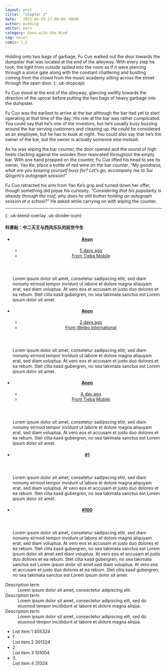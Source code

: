```yaml
---
layout: post
title:  "Chapter 2"
date:   2021-06-29 17:00:00 +0900
author: pudding
editor: mars
category: Gone-with-the-Wind
tag: novel
comic: 1,2
---
```

Holding onto two bags of garbage, Fu Cuo walked out the door towards the dumpster that was located at the end of the alleyway. With every step he took, the light from outside spilled into the room as if it were piercing through a sluice gate along with the constant chattering and bustling coming from the crowd from the music academy sitting across the street through the open door.
{: .uk-dropcap}

Fu Cuo stood at the end of the alleyway, glancing swiftly towards the direction of the uproar before putting the two bags of heavy garbage into the dumpster. 

Fu Cuo was the earliest to arrive at the bar although the bar had yet to start operating at that time of the day. His role at the bar was rather complicated. You could say that he’s one of the investors, but he’s usually busy buzzing around the bar serving customers and cleaning up. He could be considered as an employee, but he has to busk at night. You could also say that he’s the owner of the bar, but the owner is actually someone else instead. 

As he was wiping the bar counter, the door opened and the sound of high heels clacking against the wooden floor resonated throughout the empty bar. With one hand propped on the counter, Fu Cuo lifted his head to see its owner, Yao Ke, place a bottle of red wine on the bar counter. *“My goodness, what are you keeping yourself busy for? Let’s go, accompany me to Sui Qingchi’s autograph session!”* 

Fu Cuo retracted his arm from Yao Ke’s grip and turned down her offer, though something did pique his curiosity. *“Considering that his popularity is already through the roof, why does he still bother holding an autograph session at a school?”* He asked while carrying on with wiping the counter. 

---
{: .uk-blend-overlay .uk-divider-icon}

#### 科普贴：中二天王与西风乐队的前世今生

<ul class="uk-comment-list">
    <li>
        <article class="uk-comment uk-visible-toggle" tabindex="-1">
            <header class="uk-comment-header uk-position-relative">
                <div class="uk-grid-medium uk-flex-middle" uk-grid>
                    <div class="uk-width-auto">
                        <span class="uk-border-circle uk-comment-avatar" uk-icon="icon: user; ratio: 2"></span>
                    </div>
                    <div class="uk-width-expand">
                        <h4 class="uk-comment-title uk-margin-remove"><a class="uk-link-reset" href="#">Anon</a></h4>
                        <ul class="uk-comment-meta uk-subnav uk-subnav-divider uk-margin-remove-top">
                            <li><a href="#">5 days ago</a></li>
                            <li><a href="#">From Tieba Mobile</a></li>
                        </ul>
                    </div>
                </div>
            </header>
            <div class="uk-comment-body">
                <p>Lorem ipsum dolor sit amet, consetetur sadipscing elitr, sed diam nonumy eirmod tempor invidunt ut labore et dolore magna aliquyam erat, sed diam voluptua. At vero eos et accusam et justo duo dolores et ea rebum. Stet clita kasd gubergren, no sea takimata sanctus est Lorem ipsum dolor sit amet.</p>
            </div>
        </article>
    </li>
    <li>
        <article class="uk-comment uk-visible-toggle uk-margin-medium-left blur-text" tabindex="-1">
            <header class="uk-comment-header uk-position-relative">
                <div class="uk-grid-medium uk-flex-middle" uk-grid>
                    <div class="uk-width-auto">
                        <span class="uk-border-circle uk-comment-avatar" uk-icon="icon: user; ratio: 2"></span>
                    </div>
                    <div class="uk-width-expand">
                        <h4 class="uk-comment-title uk-margin-remove"><a class="uk-link-reset" href="#">Anon</a></h4>
                        <ul class="uk-comment-meta uk-subnav uk-subnav-divider uk-margin-remove-top">
                            <li><a href="#">2 days ago</a></li>
                            <li><a href="#">From Weibo International</a></li>
                        </ul>
                    </div>
                </div>
            </header>
            <div class="uk-comment-body">
                <p>Lorem ipsum dolor sit amet, consetetur sadipscing elitr, sed diam nonumy eirmod tempor invidunt ut labore et dolore magna aliquyam erat, sed diam voluptua. At vero eos et accusam et justo duo dolores et ea rebum. Stet clita kasd gubergren, no sea takimata sanctus est Lorem ipsum dolor sit amet.</p>
            </div>
        </article>
        <div class="uk-text-center uk-margin uk-blend-overlay"><span uk-icon="icon: more-vertical; ratio: 2"></span></div>
    </li>
    <li>
        <article class="uk-comment uk-visible-toggle uk-margin-medium-left" tabindex="-1">
            <header class="uk-comment-header uk-position-relative">
                <div class="uk-grid-medium uk-flex-middle" uk-grid>
                    <div class="uk-width-auto">
                        <span class="uk-border-circle uk-comment-avatar" uk-icon="icon: user; ratio: 2"></span>
                    </div>
                    <div class="uk-width-expand">
                        <h4 class="uk-comment-title uk-margin-remove"><a class="uk-link-reset" href="#">Anon</a></h4>
                        <ul class="uk-comment-meta uk-subnav uk-subnav-divider uk-margin-remove-top">
                            <li><a href="#">A day ago</a></li>
                            <li><a href="#">From Tieba Mobile</a></li>
                        </ul>
                    </div>
                </div>
            </header>
            <div class="uk-comment-body">
                <p>Lorem ipsum dolor sit amet, consetetur sadipscing elitr, sed diam nonumy eirmod tempor invidunt ut labore et dolore magna aliquyam erat, sed diam voluptua. At vero eos et accusam et justo duo dolores et ea rebum. Stet clita kasd gubergren, no sea takimata sanctus est Lorem ipsum dolor sit amet.</p>
            </div>
        </article>
    </li>
</ul>

<ul class="uk-comment-list">
    <li>
        <article class="uk-comment uk-visible-toggle" tabindex="-1" uk-grid>
            <div class="uk-width-1-6">
                <header class="uk-comment-header uk-position-relative">
                    <div class="uk-child-width-1-1 uk-grid-small uk-flex-center uk-text-center" uk-grid>
                        <div class="uk-width-auto">
                            <span class="uk-border-circle uk-comment-avatar" uk-icon="icon: user; ratio: 2"></span>
                        </div>
                        <div>
                            <h4 class="uk-comment-title uk-margin-remove"><a class="uk-link-reset" href="#">#1</a></h4>
                        </div>
                    </div>
                </header>
            </div>
            <div class="uk-width-expand">
                <div class="uk-comment-body">
                    <p>Lorem ipsum dolor sit amet, consetetur sadipscing elitr, sed diam nonumy eirmod tempor invidunt ut labore et dolore magna aliquyam erat, sed diam voluptua. At vero eos et accusam et justo duo dolores et ea rebum. Stet clita kasd gubergren, no sea takimata sanctus est Lorem ipsum dolor sit amet.</p>
                </div>
            </div>
        </article>
    </li>
    <li>
        <article class="uk-comment uk-visible-toggle blur-text" tabindex="-1" uk-grid>
            <div class="uk-width-1-6">
                <header class="uk-comment-header uk-position-relative">
                    <div class="uk-child-width-1-1 uk-grid-small uk-flex-center uk-text-center" uk-grid>
                        <div class="uk-width-auto">
                            <span class="uk-border-circle uk-comment-avatar" uk-icon="icon: user; ratio: 2"></span>
                        </div>
                        <div>
                            <h4 class="uk-comment-title uk-margin-remove"><a class="uk-link-reset" href="#">#100</a></h4>
                        </div>
                    </div>
                </header>
            </div>
            <div class="uk-width-expand">
                <div class="uk-comment-body">
                    <p>Lorem ipsum dolor sit amet, consetetur sadipscing elitr, sed diam nonumy eirmod tempor invidunt ut labore et dolore magna aliquyam erat, sed diam voluptua. At vero eos et accusam et justo duo dolores et ea rebum. Stet clita kasd gubergren, no sea takimata sanctus est Lorem ipsum dolor sit amet.sed diam voluptua. At vero eos et accusam et justo duo dolores et ea rebum. Stet clita kasd gubergren, no sea takimata sanctus est Lorem ipsum dolor sit amet.sed diam voluptua. At vero eos et accusam et justo duo dolores et ea rebum. Stet clita kasd gubergren, no sea takimata sanctus est Lorem ipsum dolor sit amet.</p>
                </div>
            </div>
        </article>
    </li>
</ul>

<dl class="uk-description-list uk-description-list-divider uk-blend-overlay">
    <dt>Description term</dt>
    <dd>Lorem ipsum dolor sit amet, consectetur adipiscing elit.</dd>
    <dt>Description term</dt>
    <dd>Lorem ipsum dolor sit amet, consectetur adipiscing elit, sed do eiusmod tempor incididunt ut labore et dolore magna aliqua.</dd>
    <dt>Description term</dt>
    <dd>Lorem ipsum dolor sit amet, consectetur adipiscing elit, sed do eiusmod tempor incididunt ut labore et dolore magna aliqua.</dd>
</dl>

<ul class="uk-list uk-list-divider">
    <li class="blur-text"><div uk-grid><div class="uk-width-1-6 uk-text-center">
        <span class="vertical-flip" uk-icon="download"></span></div> <div>List item 1 <span class="uk-margin-left uk-text-meta">405324</span></div></div>
    </li>
    <li><div uk-grid><div class="uk-width-1-6 uk-text-center">
        <span>1</span></div> <div>List item 2 <span class="uk-margin-left uk-text-meta">301324</span></div></div>
    </li>
    <li><div uk-grid><div class="uk-width-1-6 uk-text-center">
        <span>2</span></div> <div>List item 3 <span class="uk-margin-left uk-text-meta">101004</span></div></div>
    </li>
    <li class="blur-text"><div uk-grid><div class="uk-width-1-6 uk-text-center">
        <span>3</span></div> <div>List item 4 <span class="uk-margin-left uk-text-meta">31324</span></div></div>
    </li>
</ul>
